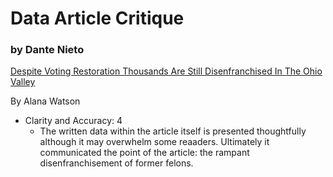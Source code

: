 # Data Article Critique
### by Dante Nieto

[Despite Voting Restoration Thousands Are Still Disenfranchised In The Ohio Valley](https://ohiovalleyresource.org/2020/12/04/despite-voting-restoration-thousands-are-still-disenfranchised-in-the-ohio-valley) 

By Alana Watson

- Clarity and Accuracy: 4
  - The written data within the article itself is presented thoughtfully although it may overwhelm some reaaders. Ultimately it communicated the point of the article: the rampant disenfranchisement of former felons.
